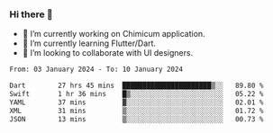 ### Hi there 👋

<!--
**devcat37/devcat37** is a ✨ _special_ ✨ repository because its `README.md` (this file) appears on your GitHub profile.-->


- 🔭 I’m currently working on Chimicum application.
- 🌱 I’m currently learning Flutter/Dart.
- 👯 I’m looking to collaborate with UI designers.
<!-- - 🤔 I’m looking for help with ... -->

<!--START_SECTION:waka-->

```txt
From: 03 January 2024 - To: 10 January 2024

Dart        27 hrs 45 mins  ██████████████████████▒░░   89.80 %
Swift       1 hr 36 mins    █▒░░░░░░░░░░░░░░░░░░░░░░░   05.22 %
YAML        37 mins         ▓░░░░░░░░░░░░░░░░░░░░░░░░   02.01 %
XML         31 mins         ▒░░░░░░░░░░░░░░░░░░░░░░░░   01.72 %
JSON        13 mins         ▒░░░░░░░░░░░░░░░░░░░░░░░░   00.73 %
```

<!--END_SECTION:waka-->
